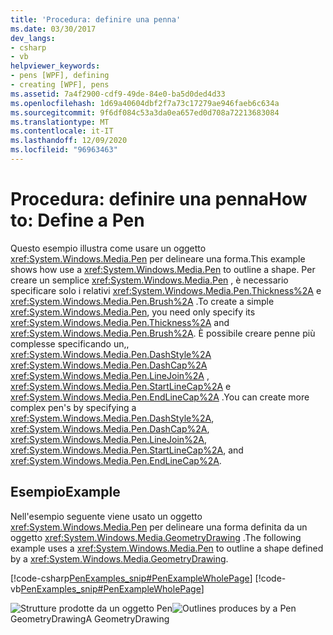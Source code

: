 ```yaml
---
title: 'Procedura: definire una penna'
ms.date: 03/30/2017
dev_langs:
- csharp
- vb
helpviewer_keywords:
- pens [WPF], defining
- creating [WPF], pens
ms.assetid: 7a4f2900-cdf9-49de-84e0-ba5d0ded4d33
ms.openlocfilehash: 1d69a40604dbf2f7a73c17279ae946faeb6c634a
ms.sourcegitcommit: 9f6df084c53a3da0ea657ed0d708a72213683084
ms.translationtype: MT
ms.contentlocale: it-IT
ms.lasthandoff: 12/09/2020
ms.locfileid: "96963463"
---
```

# <a name="how-to-define-a-pen"></a><span data-ttu-id="6338e-102">Procedura: definire una penna</span><span class="sxs-lookup"><span data-stu-id="6338e-102">How to: Define a Pen</span></span>
<span data-ttu-id="6338e-103">Questo esempio illustra come usare un oggetto <xref:System.Windows.Media.Pen> per delineare una forma.</span><span class="sxs-lookup"><span data-stu-id="6338e-103">This example shows how use a <xref:System.Windows.Media.Pen> to outline a shape.</span></span> <span data-ttu-id="6338e-104">Per creare un semplice <xref:System.Windows.Media.Pen> , è necessario specificare solo i relativi <xref:System.Windows.Media.Pen.Thickness%2A> e <xref:System.Windows.Media.Pen.Brush%2A> .</span><span class="sxs-lookup"><span data-stu-id="6338e-104">To create a simple <xref:System.Windows.Media.Pen>, you need only specify its <xref:System.Windows.Media.Pen.Thickness%2A> and <xref:System.Windows.Media.Pen.Brush%2A>.</span></span> <span data-ttu-id="6338e-105">È possibile creare penne più complesse specificando un,, <xref:System.Windows.Media.Pen.DashStyle%2A> <xref:System.Windows.Media.Pen.DashCap%2A> <xref:System.Windows.Media.Pen.LineJoin%2A> , <xref:System.Windows.Media.Pen.StartLineCap%2A> e <xref:System.Windows.Media.Pen.EndLineCap%2A> .</span><span class="sxs-lookup"><span data-stu-id="6338e-105">You can create more complex pen's by specifying a <xref:System.Windows.Media.Pen.DashStyle%2A>, <xref:System.Windows.Media.Pen.DashCap%2A>, <xref:System.Windows.Media.Pen.LineJoin%2A>, <xref:System.Windows.Media.Pen.StartLineCap%2A>, and <xref:System.Windows.Media.Pen.EndLineCap%2A>.</span></span>  
  
## <a name="example"></a><span data-ttu-id="6338e-106">Esempio</span><span class="sxs-lookup"><span data-stu-id="6338e-106">Example</span></span>  
 <span data-ttu-id="6338e-107">Nell'esempio seguente viene usato un oggetto <xref:System.Windows.Media.Pen> per delineare una forma definita da un oggetto <xref:System.Windows.Media.GeometryDrawing> .</span><span class="sxs-lookup"><span data-stu-id="6338e-107">The following example uses a <xref:System.Windows.Media.Pen> to outline a shape defined by a <xref:System.Windows.Media.GeometryDrawing>.</span></span>  
  
 [!code-csharp[PenExamples_snip#PenExampleWholePage](~/samples/snippets/csharp/VS_Snippets_Wpf/PenExamples_snip/CSharp/PenExample.cs#penexamplewholepage)]
 [!code-vb[PenExamples_snip#PenExampleWholePage](~/samples/snippets/visualbasic/VS_Snippets_Wpf/PenExamples_snip/VisualBasic/PenExample.vb#penexamplewholepage)]  
  
 <span data-ttu-id="6338e-108">![Strutture prodotte da un oggetto Pen](./media/graphicsmm-simple-pen.jpg "graphicsmm_simple_pen")</span><span class="sxs-lookup"><span data-stu-id="6338e-108">![Outlines produces by a Pen](./media/graphicsmm-simple-pen.jpg "graphicsmm_simple_pen")</span></span>  
<span data-ttu-id="6338e-109">GeometryDrawing</span><span class="sxs-lookup"><span data-stu-id="6338e-109">A GeometryDrawing</span></span>
